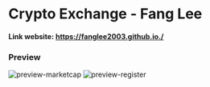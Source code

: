 # Crypto Exchange - Fang Lee
#### Link website: https://fanglee2003.github.io./

### Preview
![preview-marketcap](https://user-images.githubusercontent.com/75077747/171078207-94ab195a-01d5-4428-9a7c-88d254798c13.png)
![preview-register](https://user-images.githubusercontent.com/75077747/169092886-24123d8b-7908-4cfe-9248-2b995d4a6ab1.png)
